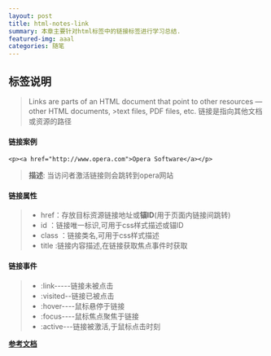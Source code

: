 ```yaml
---
layout: post
title: html-notes-link
summary: 本章主要针对html标签中的链接标签进行学习总结.
featured-img: aaal
categories: 随笔
---
```



## 标签说明

>Links are parts of an HTML document that point to other resources — other HTML documents, >text files, PDF files, etc.
>链接是指向其他文档或资源的路径

#### 链接案例
    <p><a href="http://www.opera.com">Opera Software</a></p>
>**描述**:
>当访问者激活链接则会跳转到opera网站


#### 链接属性
> - href：存放目标资源链接地址或**锚ID**(用于页面内链接间跳转)
> - id ：链接唯一标识,可用于css样式描述或锚ID
> - class ：链接类名,可用于css样式描述
> - title :链接内容描述,在链接获取焦点事件时获取

#### 链接事件
> - :link-----链接未被点击
> - :visited--链接已被点击
> - :hover----鼠标悬停于链接
> - :focus----鼠标焦点聚焦于链接
> - :active---链接被激活,于鼠标点击时刻


[**参考文档**](https://webplatform.github.io/docs/guides/html_links/)
